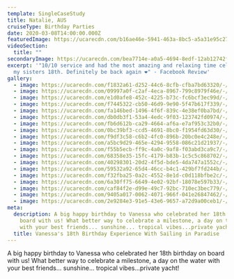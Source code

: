 ```yaml
---
template: SingleCaseStudy
title: Natalie, AUS
cruiseType: Birthday Parties
date: 2020-03-08T14:00:00.000Z
featuredImage: https://ucarecdn.com/b16ae46e-5941-463a-8bc5-a5a31e95c27d/-/preview/-/enhance/41/
videoSection:
  title: ""
secondaryImage: https://ucarecdn.com/bea7714e-a0a5-4694-8edf-12ab12742fe2/-/preview/-/enhance/40/
excerpt: '"10/10 service and had the most amazing and relaxing time celebrating
  my sisters 18th. Definitely be back again ❤️" - Facebook Review'
gallery:
  - image: https://ucarecdn.com/f1832a61-d252-44c6-8cfb-cfba7bd63320/-/preview/-/enhance/50/
  - image: https://ucarecdn.com/09997a0f-c2af-4eca-8967-799c8979f46e/-/crop/1067x1414/0,186/-/preview/-/enhance/50/
  - image: https://ucarecdn.com/e1d0afe8-452c-4225-b73c-fc6bcf3ec99d/-/preview/-/enhance/50/
  - image: https://ucarecdn.com/f7445322-cb50-46d9-9e90-5f47b617f339/-/preview/-/enhance/50/
  - image: https://ucarecdn.com/fa146bed-1496-4f6f-839c-4e38ef0ba7bd/-/preview/-/enhance/50/
  - image: https://ucarecdn.com/db0db3f1-53a4-4edc-9f03-123742fd0974/-/crop/1067x1365/0,235/-/preview/-/enhance/50/
  - image: https://ucarecdn.com/fb6d612b-ca29-4664-af6a-e7af953c32b0/-/preview/-/enhance/27/
  - image: https://ucarecdn.com/0bc39bf3-ccd5-4691-8bc0-f1954fd63d30/-/preview/-/enhance/50/
  - image: https://ucarecdn.com/f9df3c58-c6b2-4fc0-896b-20bc0e4c248e/-/preview/-/enhance/50/
  - image: https://ucarecdn.com/a5bc9d29-465e-4294-9558-086c21d21937/-/preview/-/enhance/50/
  - image: https://ucarecdn.com/f55b5ecb-ff9c-4a0c-9af8-f03abd3ca9c7/-/preview/-/enhance/41/
  - image: https://ucarecdn.com/68358e35-15fc-4179-b83b-1c5c5c868702/-/crop/1067x1282/0,318/-/preview/-/enhance/50/
  - image: https://ucarecdn.com/40298301-20d2-4f5d-bde5-4da747a1552c/-/preview/-/enhance/50/
  - image: https://ucarecdn.com/59532a92-65d4-46cc-b4c1-429bf7fd244b/-/preview/-/enhance/50/
  - image: https://ucarecdn.com/f32fba25-0a2c-4552-8e1d-c0d118bfbe2c/-/preview/-/enhance/50/
  - image: https://ucarecdn.com/6a30ff75-6649-4e02-92bf-18078e597b33/-/preview/-/enhance/50/
  - image: https://ucarecdn.com/caf84f2e-d99e-49c7-92bc-710ec3bec779/-/preview/-/enhance/50/
  - image: https://ucarecdn.com/9405a017-0062-4071-966f-041e26847462/-/crop/1067x1031/0,569/-/preview/-/enhance/50/
  - image: https://ucarecdn.com/2e9284e3-91e5-43e6-9657-a72d9a00ceb1/-/preview/-/enhance/50/
meta:
  description: A big happy birthday to Vanessa who celebrated her 18th birthday on
    board with us! What better way to celebrate a milestone, a day on the water
    with your best friends... sunshine... tropical vibes...private yacht!
  title: Vanessa's 18th Birthday Experience With Sailing in Paradise
---
```

A big happy birthday to Vanessa who celebrated her 18th birthday on board with us! What better way to celebrate a milestone, a day on the water with your best friends... sunshine... tropical vibes...private yacht!